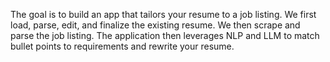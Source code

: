 The goal is to build an app that tailors your resume to a job listing. We first load, parse, edit, and finalize the existing resume. We then scrape and parse the job listing. The application then leverages NLP and LLM to match bullet points to requirements and rewrite your resume.
